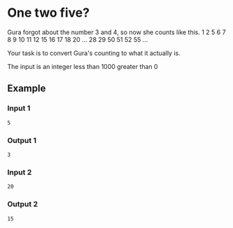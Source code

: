 # One two five?

Gura forgot about the number 3 and 4, so now she counts like this.
1 2 5 6 7 8 9 10 11 12 15 16 17 18 20 ... 28 29 50 51 52 55 ...

Your task is to convert Gura's counting to what it actually is.

The input is an integer less than 1000 greater than 0

## Example
### Input 1
```
5
```
### Output 1
```
3
```
### Input 2
```
20
```
### Output 2
```
15
```